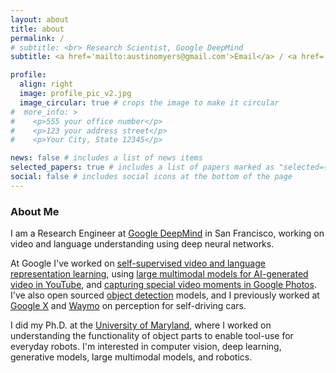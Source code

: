 ```yaml
---
layout: about
title: about
permalink: /
# subtitle: <br> Research Scientist, Google DeepMind
subtitle: <a href='mailto:austinomyers@gmail.com'>Email</a> / <a href='https://scholar.google.com/citations?user=Tw8DY-cAAAAJ'>Google Scholar</a> / <a href='https://www.linkedin.com/in/austin-myers-b28544169/'>LinkedIn</a> / <a href='assets/pdf/austin_myers_cv_2024-07-10.pdf'>CV</a>

profile:
  align: right
  image: profile_pic_v2.jpg
  image_circular: true # crops the image to make it circular
#  more_info: >
#    <p>555 your office number</p>
#    <p>123 your address street</p>
#    <p>Your City, State 12345</p>

news: false # includes a list of news items
selected_papers: true # includes a list of papers marked as "selected={true}"
social: false # includes social icons at the bottom of the page
---
```


### About Me

I am a Research Engineer at [Google DeepMind](https://deepmind.com/) in San Francisco,
working on video and language understanding using deep neural networks.

At Google I've worked on [self-supervised video and language representation learning](https://research.google/blog/learning-cross-modal-temporal-representations-from-unlabeled-videos/), using [large multimodal models for AI-generated video in YouTube](https://blog.youtube/news-and-events/made-on-youtube-2023/), and [capturing special video moments in Google Photos](https://research.google/blog/capturing-special-video-moments-with-google-photos/). I've also open sourced [object detection](https://github.com/tensorflow/models/tree/master/research/object_detection) models, and I previously worked at [Google X](https://x.company/) and [Waymo](https://waymo.com/) on perception for self-driving cars.

I did my Ph.D. at the [University of Maryland](https://www.cs.umd.edu/),
where I worked on understanding the functionality of object parts to enable tool-use for everyday robots.
I'm interested in computer vision, deep learning, generative models, large multimodal models, and robotics.